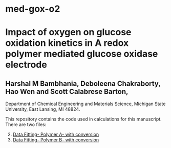 # med-gox-o2

# Impact of oxygen on glucose oxidation kinetics in A redox polymer mediated glucose oxidase electrode

## Harshal M Bambhania, Deboleena Chakraborty, Hao Wen and Scott Calabrese Barton,
Department of Chemical Engineering and Materials Science, Michigan State University, East Lansing, MI 48824.

This repository contains the code used in calculations for this manuscript. There are two files:

2. <a target="_blank" href="http://htmlpreview.github.io/?https://raw.githubusercontent.com/scbarton/med-gox-o2/master/Data%20Fitting-%20Polymer%20A-%20with%20conversion.html">Data Fitting- Polymer A- with conversion</a>
2. <a target="_blank" href="http://htmlpreview.github.io/?https://raw.githubusercontent.com/scbarton/med-gox-o2/master/Data%20Fitting-%20Polymer%20B-%20with%20conversion.html">Data Fitting- Polymer B- with conversion</a>
